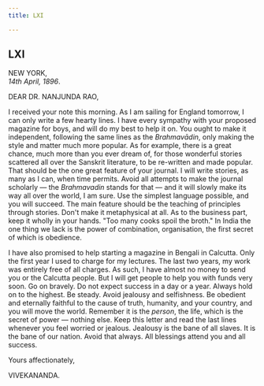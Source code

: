 ```yaml
---
title: LXI

---
```





  

  


## LXI

NEW YORK,  
*14th April, 1896*.

DEAR DR. NANJUNDA RAO,

I received your note this morning. As I am sailing for England tomorrow,
I can only write a few hearty lines. I have every sympathy with your
proposed magazine for boys, and will do my best to help it on. You ought
to make it independent, following the same lines as the *Brahmavādin*,
only making the style and matter much more popular. As for example,
there is a great chance, much more than you ever dream of, for those
wonderful stories scattered all over the Sanskrit literature, to be
re-written and made popular. That should be the one great feature of
your journal. I will write stories, as many as I can, when time permits.
Avoid all attempts to make the journal scholarly — the *Brahmavadin*
stands for that — and it will slowly make its way all over the world, I
am sure. Use the simplest language possible, and you will succeed. The
main feature should be the teaching of principles through stories. Don't
make it metaphysical at all. As to the business part, keep it wholly in
your hands. "Too many cooks spoil the broth." In India the one thing we
lack is the power of combination, organisation, the first secret of
which is obedience.

I have also promised to help starting a magazine in Bengali in Calcutta.
Only the first year I used to charge for my lectures. The last two
years, my work was entirely free of all charges. As such, I have almost
no money to send you or the Calcutta people. But I will get people to
help you with funds very soon. Go on bravely. Do not expect success in a
day or a year. Always hold on to the highest. Be steady. Avoid jealousy
and selfishness. Be obedient and eternally faithful to the cause of
truth, humanity, and your country, and you will move the world. Remember
it is the *person*, the life, which is the secret of power — nothing
else. Keep this letter and read the last lines whenever you feel worried
or jealous. Jealousy is the bane of all slaves. It is the bane of our
nation. Avoid that always. All blessings attend you and all success.

Yours affectionately,

VIVEKANANDA.


